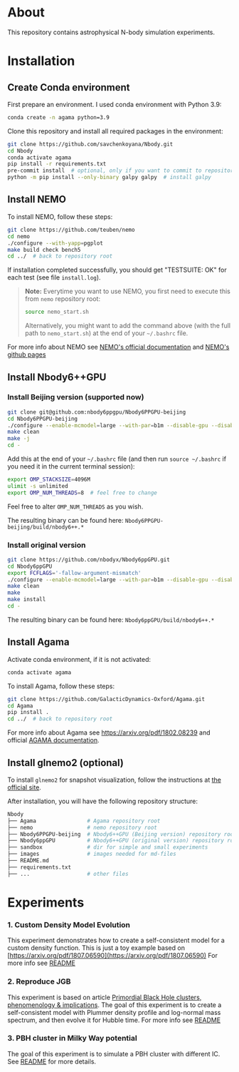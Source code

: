 # About

This repository contains astrophysical N-body simulation experiments.

# Installation

## Create Conda environment

First prepare an environment. I used conda environment with Python 3.9:

```bash
conda create -n agama python=3.9
```

Clone this repository and install all required packages in the environment:

```bash
git clone https://github.com/savchenkoyana/Nbody.git
cd Nbody
conda activate agama
pip install -r requirements.txt
pre-commit install  # optional, only if you want to commit to repository
python -m pip install --only-binary galpy galpy  # install galpy
```

## Install NEMO

To install NEMO, follow these steps:

```bash
git clone https://github.com/teuben/nemo
cd nemo
./configure --with-yapp=pgplot
make build check bench5
cd ../  # back to repository root
```

If installation completed successfully, you should get "TESTSUITE: OK" for each test (see file `install.log`).

> **Note:** Everytime you want to use NEMO, you first need to execute this from `nemo` repository root:
>
> ```bash
> source nemo_start.sh
> ```
>
> Alternatively, you might want to add the command above (with the full path to `nemo_start.sh`) at the end of your `~/.bashrc` file.

For more info about NEMO see [NEMO's official documentation](https://astronemo.readthedocs.io/en/latest/) and [NEMO's github pages](https://teuben.github.io/nemo/)

## Install Nbody6++GPU

### Install Beijing version (supported now)

```bash
git clone git@github.com:nbody6ppgpu/Nbody6PPGPU-beijing
cd Nbody6PPGPU-beijing
./configure --enable-mcmodel=large --with-par=b1m --disable-gpu --disable-mpi  # configuration to quick-start on your computer
make clean
make -j
cd -
```

Add this at the end of your `~/.bashrc` file (and then run `source ~/.bashrc` if you need it in the current terminal session):

```bash
export OMP_STACKSIZE=4096M
ulimit -s unlimited
export OMP_NUM_THREADS=8  # feel free to change
```

Feel free to alter `OMP_NUM_THREADS` as you wish.

The resulting binary can be found here: `Nbody6PPGPU-beijing/build/nbody6++.*`

### Install original version

```bash
git clone https://github.com/nbodyx/Nbody6ppGPU.git
cd Nbody6ppGPU
export FCFLAGS='-fallow-argument-mismatch'
./configure --enable-mcmodel=large --with-par=b1m --disable-gpu --disable-mpi --enable-tools --prefix=$HOME  # there is also `--enable-tt`, not tested by me yet
make clean
make
make install
cd -
```

The resulting binary can be found here: `Nbody6ppGPU/build/nbody6++.*`

## Install Agama

Activate conda environment, if it is not activated:

```bash
conda activate agama
```

To install Agama, follow these steps:

```bash
git clone https://github.com/GalacticDynamics-Oxford/Agama.git
cd Agama
pip install .
cd ../  # back to repository root
```

For more info about Agama see https://arxiv.org/pdf/1802.08239 and official [AGAMA documentation](https://github.com/GalacticDynamics-Oxford/Agama/blob/master/doc/reference.pdf).

## Install glnemo2 (optional)

To install `glnemo2` for snapshot visualization, follow the instructions at [the official site](https://projets.lam.fr/projects/glnemo2/wiki/download).

After installation, you will have the following repository structure:

```bash
Nbody
├── Agama                # Agama repository root
├── nemo                 # nemo repository root
├── Nbody6PPGPU-beijing  # Nbody6++GPU (Beijing version) repository root
├── Nbody6ppGPU          # Nbody6++GPU (original version) repository root
├── sandbox              # dir for simple and small experiments
├── images               # images needed for md-files
├── README.md
├── requirements.txt
├── ...                  # other files
```

# Experiments

### 1. Custom Density Model Evolution

This experiment demonstrates how to create a self-consistent model for a custom density function.
This is just a toy example based on [https://arxiv.org/pdf/1807.06590](https://arxiv.org/pdf/1807.06590)
For more info see [README](01_Custom_Density_Model_Evolution/README.md)

### 2. Reproduce JGB

This experiment is based on article [Primordial Black Hole clusters, phenomenology & implications](https://arxiv.org/pdf/2405.06391v1).
The goal of this experiment is to create a self-consistent model with Plummer density profile and log-normal mass spectrum, and then evolve it for Hubble time.
For more info see [README](02_Reproduce_JGB/README.md)

### 3. PBH cluster in Milky Way potential

The goal of this experiment is to simulate a PBH cluster with different IC.
See [README](03_MW_PBH_cluster/README.md) for more details.
